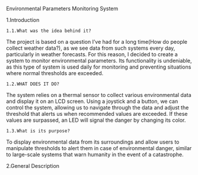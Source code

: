 Environmental Parameters Monitoring System

1.Introduction

    1.1.What was the idea behind it?

  The project is based on a question I’ve had for a long time(How do people collect weather data?), as we see data from such systems every day, particularly in weather forecasts. For this reason, I decided to create a system to monitor environmental parameters. Its functionality is undeniable, as this type of system is used daily for monitoring and preventing situations where normal thresholds are exceeded.

    1.2.WHAT DOES IT DO?

    
The system relies on a thermal sensor to collect various environmental data and display it on an LCD screen. Using a joystick and a button, we can control the system, allowing us to navigate through the data and adjust the threshold that alerts us when recommended values are exceeded. If these values are surpassed, an LED will signal the danger by changing its color.


    1.3.What is its purpose?

To display environmental data from its surroundings and allow users to manipulate thresholds to alert them in case of environmental danger, similar to large-scale systems that warn humanity in the event of a catastrophe.



2.General Description
